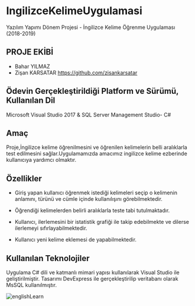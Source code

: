 # IngilizceKelimeUygulamasi

Yazılım Yapımı Dönem Projesi - İngilizce Kelime Öğrenme Uygulaması
(2018-2019)

## PROJE EKİBİ 

- Bahar YILMAZ 
- Zişan KARSATAR https://github.com/zisankarsatar

## Ödevin Gerçekleştirildiği Platform ve Sürümü, Kullanılan Dil 

Microsoft Visual Studio 2017 & SQL Server Management Studio- C#

## Amaç

Proje,İngilizce kelime öğrenilmesini ve öğrenilen kelimelerin belli aralıklarla test edilmesini sağlar.Uygulamamızda amacımız ingilizce kelime ezberinde kullanıcıya yardımcı olmaktır.

## Özellikler

* Giriş yapan kullanıcı öğrenmek istediği kelimeleri seçip o kelimenin anlamını, türünü ve cümle içinde kullanılışını görebilmektedir.

* Öğrendiği kelimelerden belirli aralıklarla teste tabi tutulmaktadır.

* Kullanıcı, ilerlemesini bir istatistik grafiği ile takip edebilmekte ve dilerse ilerlemeyi sıfırlayabilmektedir. 

* Kullanıcı yeni kelime eklemesi de yapabilmektedir.

## Kullanılan Teknolojiler

Uygulama C# dili ve katmanlı mimari yapısı kullanılarak Visual Studio ile geliştirilmiştir. Tasarımı DevExpress ile gerçekleştirilip veritabanı olarak MsSQL kullanılmıştır.

![englishLearn](https://user-images.githubusercontent.com/48556212/71688319-b5741880-2db0-11ea-85cc-b5c50515ea24.png)



